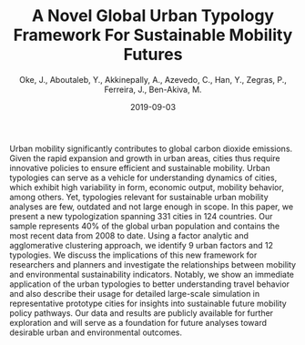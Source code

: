 ﻿---
title: "A Novel Global Urban Typology Framework For Sustainable Mobility Futures"
author: Oke, J., Aboutaleb, Y., Akkinepally, A., Azevedo, C., Han, Y., Zegras, P., Ferreira, J., Ben-Akiva, M.
status: Published
type: journal
citation: "<em>Environmental Research Letters</em>, <b>14</b>(9)"
comments: no
doi: 10.1088/1748-9326/ab22c7
date: 2019-09-03
---

Urban mobility significantly contributes to global carbon dioxide emissions. Given the rapid expansion and growth in urban areas, cities thus require innovative policies to ensure efficient and sustainable mobility. Urban typologies can serve as a vehicle for understanding dynamics of cities, which exhibit high variability in form, economic output, mobility behavior, among others. Yet, typologies relevant for sustainable urban mobility analyses are few, outdated and not large enough in scope. In this paper, we present a new typologization spanning 331 cities in 124 countries. Our sample represents 40% of the global urban population and contains the most recent data from 2008 to date. Using a factor analytic and agglomerative clustering approach, we identify 9 urban factors and 12 typologies. We discuss the implications of this new framework for researchers and planners and investigate the relationships between mobility and environmental sustainability indicators. Notably, we show an immediate application of the urban typologies to better understanding travel behavior and also describe their usage for detailed large-scale simulation in representative prototype cities for insights into sustainable future mobility policy pathways. Our data and results are publicly available for further exploration and will serve as a foundation for future analyses toward desirable urban and environmental outcomes.
